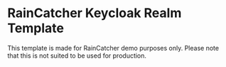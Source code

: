 # RainCatcher Keycloak Realm Template
This template is made for RainCatcher demo purposes only. Please note that this is not suited to be used for production. 